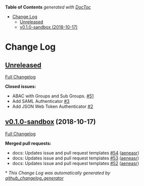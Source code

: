 <!-- START doctoc generated TOC please keep comment here to allow auto update -->
<!-- DON'T EDIT THIS SECTION, INSTEAD RE-RUN doctoc TO UPDATE -->
**Table of Contents**  *generated with [DocToc](https://github.com/thlorenz/doctoc)*

- [Change Log](#change-log)
  - [Unreleased](#unreleased)
  - [v0.1.0-sandbox (2018-10-17)](#v010-sandbox-2018-10-17)

<!-- END doctoc generated TOC please keep comment here to allow auto update -->

# Change Log

## [Unreleased](https://github.com/ory/keto/tree/HEAD)

[Full Changelog](https://github.com/ory/keto/compare/v0.1.0-sandbox...HEAD)

**Closed issues:**

- ABAC with Groups and Sub Groups. [\#51](https://github.com/ory/keto/issues/51)
- Add SAML Authenticator [\#3](https://github.com/ory/keto/issues/3)
- Add JSON Web Token Authenticator [\#2](https://github.com/ory/keto/issues/2)

## [v0.1.0-sandbox](https://github.com/ory/keto/tree/v0.1.0-sandbox) (2018-10-17)
[Full Changelog](https://github.com/ory/keto/compare/v1.0.0-beta.9...v0.1.0-sandbox)

**Merged pull requests:**

- docs: Updates issue and pull request templates [\#54](https://github.com/ory/keto/pull/54) ([aeneasr](https://github.com/aeneasr))
- docs: Updates issue and pull request templates [\#53](https://github.com/ory/keto/pull/53) ([aeneasr](https://github.com/aeneasr))
- docs: Updates issue and pull request templates [\#52](https://github.com/ory/keto/pull/52) ([aeneasr](https://github.com/aeneasr))

\* *This Change Log was automatically generated by [github_changelog_generator](https://github.com/skywinder/Github-Changelog-Generator)*